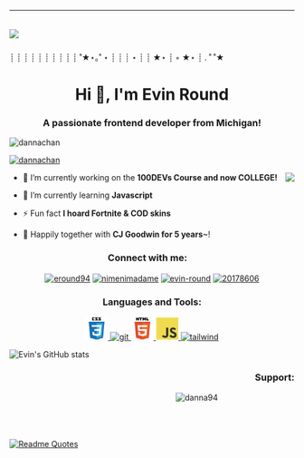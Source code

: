 
---
![](https://i.postimg.cc/DfPmPfnN/68747470733a2f2f63646e2e6472696262626c652e636f6d2f75736572732f323035363334352f73637265656e73686f7473.png)
---
┊         ┊       ┊   ┊    ┊        ┊
┊         ┊       ┊   ┊   ˚★⋆｡˚  ⋆
┊         ┊       ┊   ⋆
┊         ┊       ★⋆
┊ ◦
★⋆      ┊ .  ˚
           ˚★                                                                  

<h1 align="center">Hi 🌸, I'm Evin Round</h1>
<h3 align="center">A passionate frontend developer from Michigan!</h3>

<p align="left"> <img src="https://komarev.com/ghpvc/?username=dannachan&label=Profile%20views&color=0e75b6&style=flat" alt="dannachan" /> </p>

<p align="left"> <a href="https://github.com/ryo-ma/github-profile-trophy"><img src="https://github-profile-trophy.vercel.app/?username=dannachan" alt="dannachan" /></a> </p>

<img align="right" height="150" src="https://i.ibb.co/kgRdy2Y/download20240100132831.png"/>

- 🔭 I’m currently working on the **100DEVs Course and now COLLEGE!**

- 🌱 I’m currently learning **Javascript**

- ⚡ Fun fact **I hoard Fortnite & COD skins**

- 💜 Happily together with **CJ Goodwin for 5 years**~!

<h3 align="center">Connect with me:</h3>
<p align="center">
<a href="https://codepen.io/eround94" target="blank"><img align="center" src="https://raw.githubusercontent.com/rahuldkjain/github-profile-readme-generator/master/src/images/icons/Social/codepen.svg" alt="eround94" height="30" width="40" /></a>
<a href="https://twitter.com/nimenimadame" target="blank"><img align="center" src="https://raw.githubusercontent.com/rahuldkjain/github-profile-readme-generator/master/src/images/icons/Social/twitter.svg" alt="nimenimadame" height="30" width="40" /></a>
<a href="https://linkedin.com/in/evin-round" target="blank"><img align="center" src="https://raw.githubusercontent.com/rahuldkjain/github-profile-readme-generator/master/src/images/icons/Social/linked-in-alt.svg" alt="evin-round" height="30" width="40" /></a>
<a href="https://stackoverflow.com/users/20178606" target="blank"><img align="center" src="https://raw.githubusercontent.com/rahuldkjain/github-profile-readme-generator/master/src/images/icons/Social/stack-overflow.svg" alt="20178606" height="30" width="40" /></a>
</p>

<h3 align="center">Languages and Tools:</h3>
<p align="center"> <a href="https://www.w3schools.com/css/" target="_blank" rel="noreferrer"> <img src="https://raw.githubusercontent.com/devicons/devicon/master/icons/css3/css3-original-wordmark.svg" alt="css3" width="40" height="40"/> </a> <a href="https://git-scm.com/" target="_blank" rel="noreferrer"> <img src="https://www.vectorlogo.zone/logos/git-scm/git-scm-icon.svg" alt="git" width="40" height="40"/> </a> <a href="https://www.w3.org/html/" target="_blank" rel="noreferrer"> <img src="https://raw.githubusercontent.com/devicons/devicon/master/icons/html5/html5-original-wordmark.svg" alt="html5" width="40" height="40"/> </a> <a href="https://developer.mozilla.org/en-US/docs/Web/JavaScript" target="_blank" rel="noreferrer"> <img src="https://raw.githubusercontent.com/devicons/devicon/master/icons/javascript/javascript-original.svg" alt="javascript" width="40" height="40"/> </a> <a href="https://tailwindcss.com/" target="_blank" rel="noreferrer"> <img src="https://www.vectorlogo.zone/logos/tailwindcss/tailwindcss-icon.svg" alt="tailwind" width="40" height="40"/> </a> </p>

![Evin's GitHub stats](https://github-readme-stats.vercel.app/api?username=evinround&show_icons=true&theme=tokyonight&hide_rank=true)
<h3 align="right">Support:</h3>
<p><a href="https://ko-fi.com/danna94"> <img align="right" src="https://cdn.ko-fi.com/cdn/kofi3.png?v=3" height="50" width="210" alt="danna94" /></a></p>
<br><br>
<br>
<br>

[![Readme Quotes](https://quotes-github-readme.vercel.app/api?type=horizontal&theme=catppuccin)](https://github.com/piyushsuthar/github-readme-quotes)









